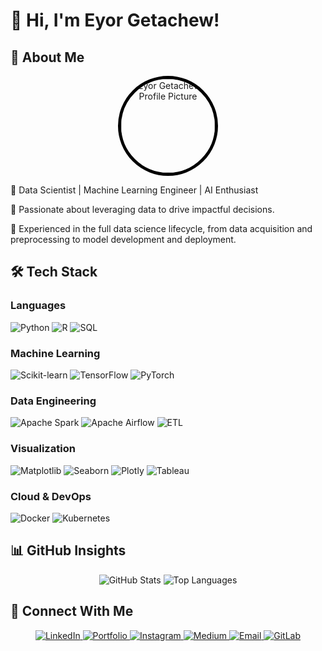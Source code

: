 # 👋 Hi, I'm Eyor Getachew!

## 🚀 About Me

<p align="center">
  <img src="https://avatars.githubusercontent.com/u/190836191?v=4" width="150" style="border-radius: 50%; border: 5px solid #000; height: 150px; object-fit: cover;" alt="Eyor Getachew's Profile Picture">
</p>

🔹 Data Scientist | Machine Learning Engineer | AI Enthusiast

🔹 Passionate about leveraging data to drive impactful decisions.

🔹 Experienced in the full data science lifecycle, from data acquisition and preprocessing to model development and deployment.

## 🛠️ Tech Stack

### Languages

<p align="left">
  <img src="https://img.shields.io/badge/Python-3776AB?style=for-the-badge&logo=python&logoColor=yellow" alt="Python">
  <img src="https://img.shields.io/badge/R-276DC3?style=for-the-badge&logo=r&logoColor=white" alt="R">
  <img src="https://img.shields.io/badge/SQL-4479A1?style=for-the-badge&logo=postgresql&logoColor=white" alt="SQL">
</p>

### Machine Learning

<p align="left">
  <img src="https://img.shields.io/badge/Scikit_learn-F7931E?style=for-the-badge&logo=scikit-learn&logoColor=white" alt="Scikit-learn">
  <img src="https://img.shields.io/badge/TensorFlow-FF6F00?style=for-the-badge&logo=tensorflow&logoColor=white" alt="TensorFlow">
  <img src="https://img.shields.io/badge/PyTorch-EE4C2C?style=for-the-badge&logo=pytorch&logoColor=white" alt="PyTorch">
</p>

### Data Engineering

<p align="left">
  <img src="https://img.shields.io/badge/Apache_Spark-E32526?style=for-the-badge&logo=apache-spark&logoColor=white" alt="Apache Spark">
  <img src="https://img.shields.io/badge/Apache_Airflow-007CEE?style=for-the-badge&logo=apache-airflow&logoColor=white" alt="Apache Airflow">
  <img src="https://img.shields.io/badge/ETL-808080?style=for-the-badge&logoColor=white" alt="ETL">
</p>

### Visualization

<p align="left">
  <img src="https://img.shields.io/badge/Matplotlib-F2B134?style=for-the-badge&logo=matplotlib&logoColor=white" alt="Matplotlib">
  <img src="https://img.shields.io/badge/Seaborn-46B528?style=for-the-badge&logo=seaborn&logoColor=white" alt="Seaborn">
  <img src="https://img.shields.io/badge/Plotly-239120?style=for-the-badge&logo=plotly&logoColor=white" alt="Plotly">
  <img src="https://img.shields.io/badge/Tableau-E97F30?style=for-the-badge&logo=tableau&logoColor=white" alt="Tableau">
</p>

### Cloud & DevOps

<p align="left">
  <img src="https://img.shields.io/badge/Docker-2496ED?style=for-the-badge&logo=docker&logoColor=white" alt="Docker">
  <img src="https://img.shields.io/badge/Kubernetes-326DE6?style=for-the-badge&logo=kubernetes&logoColor=white" alt="Kubernetes">
</p>

## 📊 GitHub Insights

<p align="center">
  <img src="https://github-readme-stats.vercel.app/api?username=eyor-gech&show_icons=true&theme=dark" alt="GitHub Stats">
  <img src="https://github-readme-stats.vercel.app/api/top-langs/?username=eyor-gech&layout=compact&theme=dark" alt="Top Languages">
</p>

## 🔗 Connect With Me

<p align="center">
  <a href="https://www.linkedin.com/in/eyorgech/" target="_blank" rel="noopener noreferrer">
    <img src="https://img.shields.io/badge/LinkedIn-%230077B5?style=flat-square&logo=linkedin&logoColor=white" alt="LinkedIn">
  </a>
  <a href="https://sites.google.com/view/eyorg/bio" target="_blank" rel="noopener noreferrer">
    <img src="https://img.shields.io/badge/Portfolio-%23000000?style=flat-square&logoColor=white" alt="Portfolio">
  </a>
  <a href="https://instagram.com/eyor.g" target="_blank" rel="noopener noreferrer">
    <img src="https://img.shields.io/badge/Instagram-%23E4405F?style=flat-square&logo=instagram&logoColor=white" alt="Instagram">
  </a>
  <a href="https://medium.com/@eyor.gech" target="_blank" rel="noopener noreferrer">
    <img src="https://img.shields.io/badge/Medium-%2312100E?style=flat-square&logo=medium&logoColor=white" alt="Medium">
  </a>
  <a href="mailto:eyor.gech@gmail.com">
    <img src="https://img.shields.io/badge/Email-%23D14836?style=flat-square&logo=gmail&logoColor=white" alt="Email">
  </a>
   <a href="https://gitlab.com/eyorgech" target="_blank" rel="noopener noreferrer">
    <img src="https://img.shields.io/badge/GitLab-%23181717?style=flat-square&logo=gitlab&logoColor=white" alt="GitLab">
  </a>
</p>
